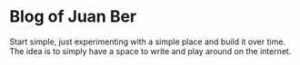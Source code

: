 # Blog of Juan Ber

Start simple, just experimenting with a simple place and build it over time.
The idea is to simply have a space to write and play around on the internet.